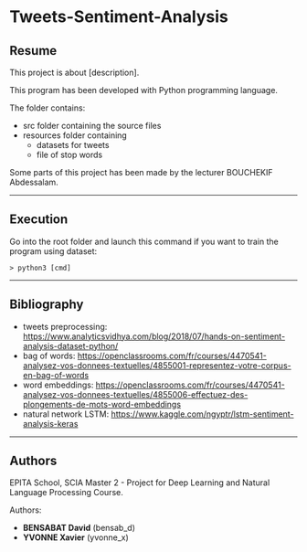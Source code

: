 # Tweets-Sentiment-Analysis

Resume
------

This project is about [description].

This program has been developed with Python programming language.

The folder contains:

* src folder containing the source files
* resources folder containing
     * datasets for tweets
     * file of stop words

Some parts of this project has been made by the lecturer BOUCHEKIF Abdessalam.

___
Execution
---------

Go into the root folder and launch this command if you want to train the program using dataset:

    > python3 [cmd]


___
Bibliography
-------

- tweets preprocessing: https://www.analyticsvidhya.com/blog/2018/07/hands-on-sentiment-analysis-dataset-python/
- bag of words: https://openclassrooms.com/fr/courses/4470541-analysez-vos-donnees-textuelles/4855001-representez-votre-corpus-en-bag-of-words
- word embeddings: https://openclassrooms.com/fr/courses/4470541-analysez-vos-donnees-textuelles/4855006-effectuez-des-plongements-de-mots-word-embeddings
- natural network LSTM: https://www.kaggle.com/ngyptr/lstm-sentiment-analysis-keras

___
Authors
-------

EPITA School, SCIA Master 2 - Project for Deep Learning and Natural Language Processing Course. 

Authors: 
- **BENSABAT David** (bensab_d)
- **YVONNE Xavier** (yvonne_x)
